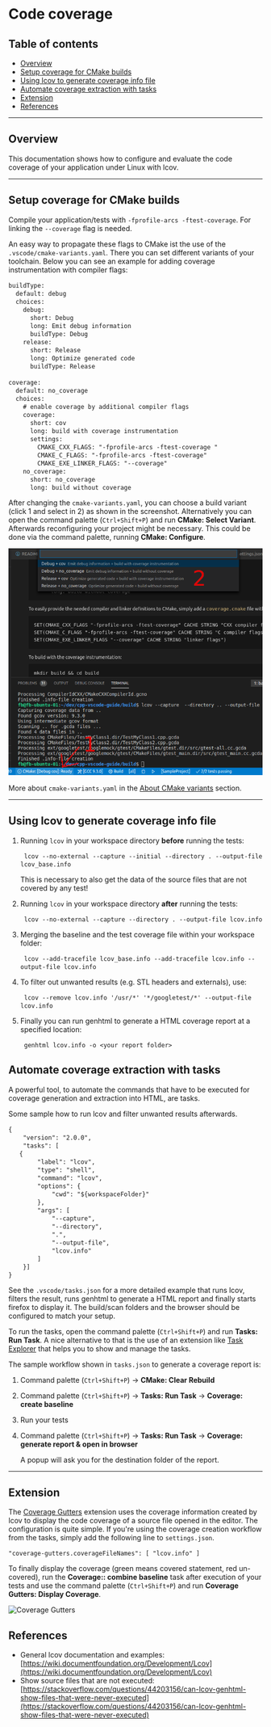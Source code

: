 
# Code coverage <!-- omit in toc -->

## Table of contents <!-- omit in toc -->

- [Overview](#overview)
- [Setup coverage for CMake builds](#setup-coverage-for-cmake-builds)
- [Using lcov to generate coverage info file](#using-lcov-to-generate-coverage-info-file)
- [Automate coverage extraction with tasks](#automate-coverage-extraction-with-tasks)
- [Extension](#extension)
- [References](#references)

---

## Overview

This documentation shows how to configure and evaluate the code coverage of your application under Linux with lcov.

---

## Setup coverage for CMake builds

Compile your application/tests with `-fprofile-arcs -ftest-coverage`. For linking the `--coverage` flag is needed.

An easy way to propagate these flags to CMake ist the use of the `.vscode/cmake-variants.yaml`.
There you can set different variants of your toolchain. Below you can see an example for adding coverage instrumentation with compiler flags:

    buildType:
      default: debug
      choices:
        debug:
          short: Debug
          long: Emit debug information
          buildType: Debug
        release:
          short: Release
          long: Optimize generated code
          buildType: Release

    coverage:
      default: no_coverage
      choices:
        # enable coverage by additional compiler flags
        coverage:
          short: cov
          long: build with coverage instrumentation
          settings:
            CMAKE_CXX_FLAGS: "-fprofile-arcs -ftest-coverage "
            CMAKE_C_FLAGS: "-fprofile-arcs -ftest-coverage"
            CMAKE_EXE_LINKER_FLAGS: "--coverage"
        no_coverage:
          short: no_coverage
          long: build without coverage

After changing the `cmake-variants.yaml`, you can choose a build variant (click 1 and select in 2) as shown in the screenshot. Alternatively you can open the command palette (`Ctrl+Shift+P`) and run **CMake: Select Variant**. Afterwards reconfiguring your project might be necessary. This could be done via the command palette, running **CMake: Configure**.

![CMake variants selection](../images/cmake-variants.png)

More about `cmake-variants.yaml` in the [About CMake variants](../README.md#about-cmake-variants) section.

---

## Using lcov to generate coverage info file

1. Running `lcov` in your workspace directory **before** running the tests:

        lcov --no-external --capture --initial --directory . --output-file lcov_base.info

    This is necessary to also get the data of the source files that are not covered by any test!

2. Running `lcov` in your workspace directory **after** running the tests:

        lcov --no-external --capture --directory . --output-file lcov.info

3. Merging the baseline and the test coverage file within your workspace folder:

        lcov --add-tracefile lcov_base.info --add-tracefile lcov.info --output-file lcov.info

4. To filter out unwanted results (e.g. STL headers and externals), use:

        lcov --remove lcov.info '/usr/*' '*/googletest/*' --output-file lcov.info

5. Finally you can run genhtml to generate a HTML coverage report at a specified location:

        genhtml lcov.info -o <your report folder>

## Automate coverage extraction with tasks

A powerful tool, to automate the commands that have to be executed for coverage generation and extraction into HTML, are tasks.

Some sample how to run lcov and filter unwanted results afterwards.

    {
        "version": "2.0.0",
        "tasks": [
       {
            "label": "lcov",
            "type": "shell",
            "command": "lcov",
            "options": {
                "cwd": "${workspaceFolder}"
            },
            "args": [
                "--capture",
                "--directory",
                ".",
                "--output-file",
                "lcov.info"
            ]
        }] 
    }

See the `.vscode/tasks.json` for a more detailed example that runs lcov, filters the result, runs genhtml to generate a HTML report and finally starts firefox to display it.
The build/scan folders and the browser should be configured to match your setup.

To run the tasks, open the command palette (`Ctrl+Shift+P`) and run **Tasks: Run Task**. A nice alternative to that is the use of an extension like [Task Explorer](https://marketplace.visualstudio.com/items?itemName=spmeesseman.vscode-taskexplorer) that helps you to show and manage the tasks.

The sample workflow shown in `tasks.json` to generate a coverage report is:

1. Command palette (`Ctrl+Shift+P`) -> **CMake: Clear Rebuild**
2. Command palette (`Ctrl+Shift+P`) -> **Tasks: Run Task** -> **Coverage: create baseline**
3. Run your tests
4. Command palette (`Ctrl+Shift+P`) -> **Tasks: Run Task** -> **Coverage: generate report & open in browser**

    A popup will ask you for the destination folder of the report.

<!-- TODO: More about tasks in Tasks section -->

---

## Extension

The [Coverage Gutters](https://marketplace.visualstudio.com/items?itemName=ryanluker.vscode-coverage-gutters) extension uses the coverage information created by lcov to display the code coverage of a source file opened in the editor. The configuration is quite simple. If you're using the coverage creation workflow from the tasks, simply add the following line to `settings.json`.

    "coverage-gutters.coverageFileNames": [ "lcov.info" ]

To finally display the coverage (green means covered statement, red un-covered), run the **Coverage:: combine baseline** task after execution of your tests and use the command palette (`Ctrl+Shift+P`) and run **Coverage Gutters: Display Coverage**.

![Coverage Gutters](https://raw.githubusercontent.com/ryanluker/vscode-coverage-gutters/master/promo_images/coverage-gutters-features-1.gif)

## References

- General lcov documentation and examples: [https://wiki.documentfoundation.org/Development/Lcov](https://wiki.documentfoundation.org/Development/Lcov)
- Show source files that are not executed: [https://stackoverflow.com/questions/44203156/can-lcov-genhtml-show-files-that-were-never-executed](https://stackoverflow.com/questions/44203156/can-lcov-genhtml-show-files-that-were-never-executed)
